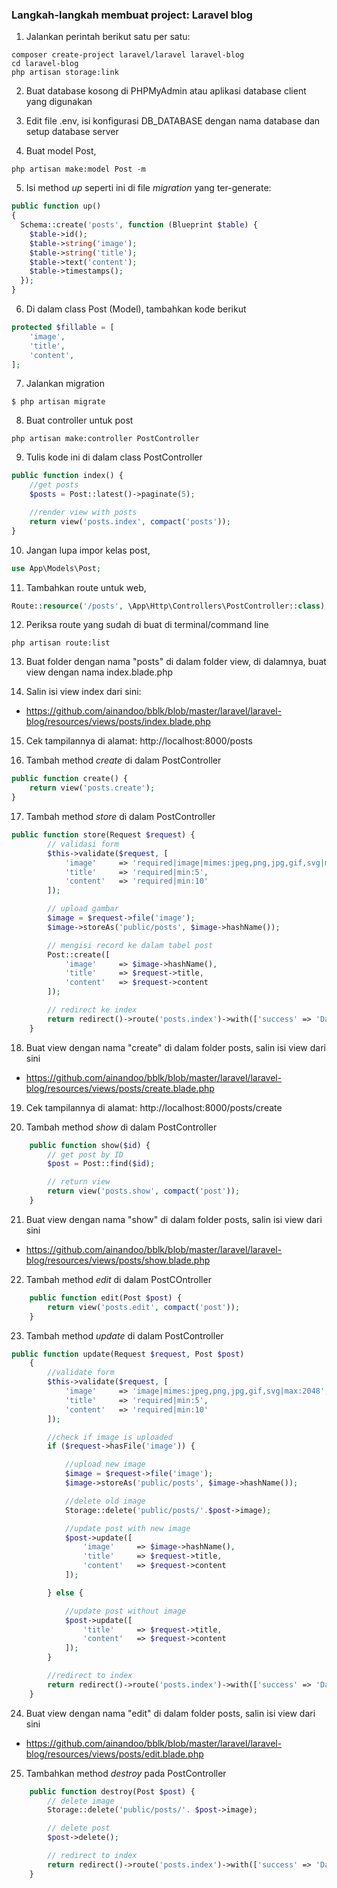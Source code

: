 ### Langkah-langkah membuat project: Laravel blog

1. Jalankan perintah berikut satu per satu:

```console
composer create-project laravel/laravel laravel-blog
cd laravel-blog
php artisan storage:link
```

2. Buat database kosong di PHPMyAdmin atau aplikasi database client yang digunakan

3. Edit file .env, isi konfigurasi DB_DATABASE dengan nama database dan setup database server

4. Buat model Post,
```console
php artisan make:model Post -m
```

5. Isi method *up* seperti ini di file _migration_ yang ter-generate:
```php
public function up()
{
  Schema::create('posts', function (Blueprint $table) {
    $table->id();
    $table->string('image');
    $table->string('title');
    $table->text('content');
    $table->timestamps();
  });
}
```
6. Di dalam class Post (Model), tambahkan kode berikut
```php
protected $fillable = [
    'image',
    'title',
    'content',
];
```
7. Jalankan migration
```console
$ php artisan migrate
```
8. Buat controller untuk post
```
php artisan make:controller PostController
```
9. Tulis kode ini di dalam class PostController
```php
public function index() {
    //get posts
    $posts = Post::latest()->paginate(5);

    //render view with posts
    return view('posts.index', compact('posts'));
}
```
10. Jangan lupa impor kelas post,
```php
use App\Models\Post;
```
11. Tambahkan route untuk web,
```php
Route::resource('/posts', \App\Http\Controllers\PostController::class);
```
12. Periksa route yang sudah di buat di terminal/command line
```
php artisan route:list
```
13. Buat folder dengan nama "posts" di dalam folder view, di dalamnya, buat view dengan nama index.blade.php

14. Salin isi view index dari sini: 

- https://github.com/ainandoo/bblk/blob/master/laravel/laravel-blog/resources/views/posts/index.blade.php

15. Cek tampilannya di alamat: http://localhost:8000/posts

16. Tambah method _create_ di dalam PostController
```php
public function create() {
    return view('posts.create');
}
```
17. Tambah method _store_ di dalam PostController
```php
public function store(Request $request) {
        // validasi form
        $this->validate($request, [
            'image'     => 'required|image|mimes:jpeg,png,jpg,gif,svg|max:2048',
            'title'     => 'required|min:5',
            'content'   => 'required|min:10'
        ]);

        // upload gambar
        $image = $request->file('image');
        $image->storeAs('public/posts', $image->hashName());

        // mengisi record ke dalam tabel post
        Post::create([
            'image'     => $image->hashName(),
            'title'     => $request->title,
            'content'   => $request->content
        ]);

        // redirect ke index
        return redirect()->route('posts.index')->with(['success' => 'Data Berhasil Disimpan!']);
    }
```
18. Buat view dengan nama "create" di dalam folder posts, salin isi view dari sini
- https://github.com/ainandoo/bblk/blob/master/laravel/laravel-blog/resources/views/posts/create.blade.php

19. Cek tampilannya di alamat: http://localhost:8000/posts/create

20. Tambah method _show_ di dalam PostController
```php
    public function show($id) {
        // get post by ID
        $post = Post::find($id);

        // return view
        return view('posts.show', compact('post'));
    }
```

21. Buat view dengan nama "show" di dalam folder posts, salin isi view dari sini
- https://github.com/ainandoo/bblk/blob/master/laravel/laravel-blog/resources/views/posts/show.blade.php

22. Tambah method _edit_ di dalam PostCOntroller
```php
    public function edit(Post $post) {
        return view('posts.edit', compact('post'));
    }
```
23. Tambah method _update_ di dalam PostController
```php
public function update(Request $request, Post $post)
    {
        //validate form
        $this->validate($request, [
            'image'     => 'image|mimes:jpeg,png,jpg,gif,svg|max:2048',
            'title'     => 'required|min:5',
            'content'   => 'required|min:10'
        ]);

        //check if image is uploaded
        if ($request->hasFile('image')) {

            //upload new image
            $image = $request->file('image');
            $image->storeAs('public/posts', $image->hashName());

            //delete old image
            Storage::delete('public/posts/'.$post->image);

            //update post with new image
            $post->update([
                'image'     => $image->hashName(),
                'title'     => $request->title,
                'content'   => $request->content
            ]);

        } else {

            //update post without image
            $post->update([
                'title'     => $request->title,
                'content'   => $request->content
            ]);
        }

        //redirect to index
        return redirect()->route('posts.index')->with(['success' => 'Data Berhasil Diubah!']);
    }
```
24. Buat view dengan nama "edit" di dalam folder posts, salin isi view dari sini
- https://github.com/ainandoo/bblk/blob/master/laravel/laravel-blog/resources/views/posts/edit.blade.php

25. Tambahkan method _destroy_ pada PostController
```php
    public function destroy(Post $post) {
        // delete image
        Storage::delete('public/posts/'. $post->image);

        // delete post
        $post->delete();

        // redirect to index
        return redirect()->route('posts.index')->with(['success' => 'Data Berhasil Dihapus!']);
    }
```

